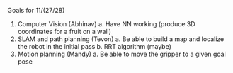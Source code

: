 Goals for 11/(27/28)

1. Computer Vision (Abhinav)
	a. Have NN working (produce 3D coordinates for a fruit on a wall)
2. SLAM and path planning (Tevon)
	a. Be able to build a map and localize the robot in the initial pass
	b. RRT algorithm (maybe)
3. Motion planning (Mandy)
	a. Be able to move the gripper to a given goal pose